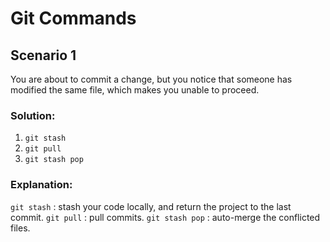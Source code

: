 # Git Commands

## Scenario 1

You are about to commit a change, but you notice that someone has modified the same file, which makes you unable to proceed.   

### Solution:

1. `git stash`
2. `git pull`
3. `git stash pop`

### Explanation:   
`git stash` : stash your code locally, and return the project to the last commit. `git pull` : pull commits. `git stash pop` : auto-merge the conflicted files.
